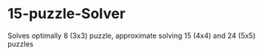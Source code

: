 # 15-puzzle-Solver
Solves optimally 8 (3x3) puzzle, approximate solving 15 (4x4) and 24 (5x5) puzzles
